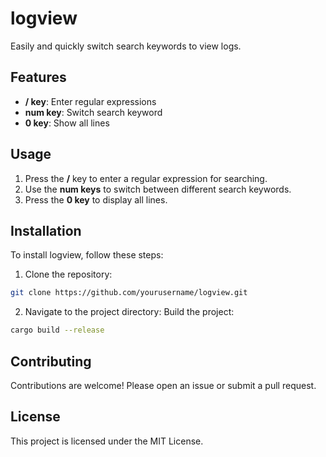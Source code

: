 # logview

Easily and quickly switch search keywords to view logs.

## Features

- **/ key**: Enter regular expressions
- **num key**: Switch search keyword
- **0 key**: Show all lines

## Usage

1. Press the **/** key to enter a regular expression for searching.
2. Use the **num keys** to switch between different search keywords.
3. Press the **0 key** to display all lines.

## Installation

To install logview, follow these steps:

1. Clone the repository:
```sh
git clone https://github.com/yourusername/logview.git
```

2. Navigate to the project directory:
Build the project:
```sh
cargo build --release
```

## Contributing
Contributions are welcome! Please open an issue or submit a pull request.

## License
This project is licensed under the MIT License.